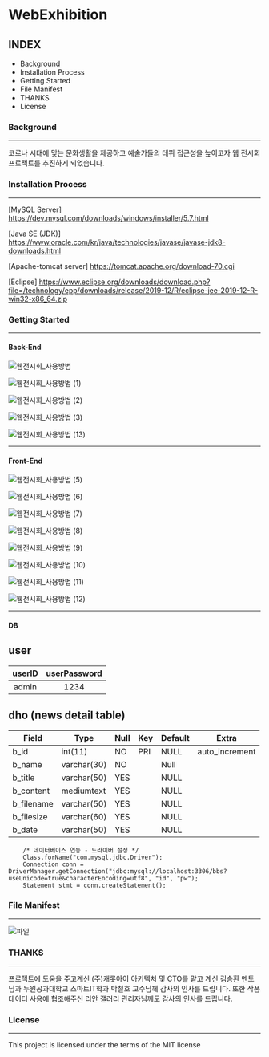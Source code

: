 # WebExhibition

## INDEX

* Background
* Installation Process
* Getting Started
* File Manifest
* THANKS
* License

### Background
---
코로나 시대에 맞는 문화생활을 제공하고 예술가들의 데뷔 접근성을 높이고자 웹 전시회 프로젝트를 추진하게 되었습니다.


### Installation Process
---
[MySQL Server] https://dev.mysql.com/downloads/windows/installer/5.7.html

[Java SE (JDK)] https://www.oracle.com/kr/java/technologies/javase/javase-jdk8-downloads.html

[Apache-tomcat server] https://tomcat.apache.org/download-70.cgi

[Eclipse] https://www.eclipse.org/downloads/download.php?file=/technology/epp/downloads/release/2019-12/R/eclipse-jee-2019-12-R-win32-x86_64.zip


### Getting Started
---
#### Back-End


![웹전시회_사용방법](https://user-images.githubusercontent.com/70637205/123607525-f085c980-d838-11eb-8fcb-e06628bff4c9.jpg)

![웹전시회_사용방법 (1)](https://user-images.githubusercontent.com/70637205/123608054-62f6a980-d839-11eb-87b3-adc6a293a122.jpg)

![웹전시회_사용방법 (2)](https://user-images.githubusercontent.com/70637205/123608115-71dd5c00-d839-11eb-942b-a8f6aef1eb75.jpg)

![웹전시회_사용방법 (3)](https://user-images.githubusercontent.com/70637205/123608168-7dc91e00-d839-11eb-9ddb-f8cb7be13045.jpg)

![웹전시회_사용방법 (13)](https://user-images.githubusercontent.com/70637205/123619058-c259b700-d843-11eb-8a42-5fcd1fa8ff74.jpg)

---
#### Front-End


![웹전시회_사용방법 (5)](https://user-images.githubusercontent.com/70637205/123608444-ba951500-d839-11eb-8b26-628e50a64539.jpg)

![웹전시회_사용방법 (6)](https://user-images.githubusercontent.com/70637205/123608476-bf59c900-d839-11eb-9999-77070a6cd7f0.jpg)

![웹전시회_사용방법 (7)](https://user-images.githubusercontent.com/70637205/123608496-c2ed5000-d839-11eb-8ba4-290c25f765a1.jpg)

![웹전시회_사용방법 (8)](https://user-images.githubusercontent.com/70637205/123608530-ca145e00-d839-11eb-92fd-3d9eccd3c877.jpg)

![웹전시회_사용방법 (9)](https://user-images.githubusercontent.com/70637205/123608546-cda7e500-d839-11eb-9d41-d4cd9b15bcea.jpg)

![웹전시회_사용방법 (10)](https://user-images.githubusercontent.com/70637205/123608573-d39dc600-d839-11eb-8a4a-6243f47ef338.jpg)

![웹전시회_사용방법 (11)](https://user-images.githubusercontent.com/70637205/123608596-d8fb1080-d839-11eb-813e-ecd496d1708f.jpg)

![웹전시회_사용방법 (12)](https://user-images.githubusercontent.com/70637205/123608614-dd272e00-d839-11eb-9b6e-6eb488dc0e6b.jpg)

---
#### DB


user
---

|userID|userPassword|
|:--:|:--:|
|admin|1234|

dho (news detail table)
---


| Field      | Type        | Null | Key | Default | Extra          |
|------------|-------------|------|-----|---------|----------------|
| b_id       | int(11)     | NO   | PRI | NULL    | auto_increment |
| b_name     | varchar(30) | NO   |     | Null    |                |
| b_title    | varchar(50) | YES  |     | NULL    |                |
| b_content  | mediumtext  | YES  |     | NULL    |                |
| b_filename | varchar(50) | YES  |     | NULL    |                |
| b_filesize | varchar(60) | YES  |     | NULL    |                |
| b_date     | varchar(50) | YES  |     | NULL    |                |

```
	/* 데이터베이스 연동 - 드라이버 설정 */
	Class.forName("com.mysql.jdbc.Driver");
	Connection conn = DriverManager.getConnection("jdbc:mysql://localhost:3306/bbs?useUnicode=true&characterEncoding=utf8", "id", "pw");
	Statement stmt = conn.createStatement();
```


### File Manifest
---


![파일](https://user-images.githubusercontent.com/70637205/123616446-41012500-d841-11eb-8a3b-51c0101c8d8e.PNG)


### THANKS
---
프로젝트에 도움을 주고계신 (주)캐롯아이 아키텍처 및 CTO를 맡고 계신 김승환 멘토님과 두원공과대학교 스마트IT학과 박철호 교수님께
감사의 인사를 드립니다.
또한 작품 데이터 사용에 협조해주신 리안 갤러리 관리자님께도 감사의 인사를 드립니다.


### License
---
This project is licensed under the terms of the MIT license
